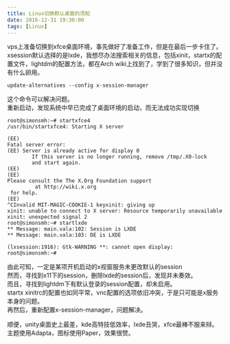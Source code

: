 ```yaml
---
title: Linux切换默认桌面的须知
date: 2016-12-31 19:30:00
tags: [Linux]
---
```

vps上准备切换到xfce桌面环境，事先做好了准备工作，但是在最后一步卡住了。  
xsession默认选择的是lxde，我想尽办法搜索相关的信息，包括xinit，startx的配置文件，lightdm的配置方法，都在Arch wiki上找到了，学到了很多知识，但并没有什么卵用。
```
update-alternatives --config x-session-manager
```
这个命令可以解决问题。  
重新启动，发现系统中早已完成了桌面环境的启动，而无法成功实现切换
```
root@simonsmh:~# startxfce4
/usr/bin/startxfce4: Starting X server

(EE)
Fatal server error:
(EE) Server is already active for display 0
        If this server is no longer running, remove /tmp/.X0-lock
        and start again.
(EE)
(EE)
Please consult the The X.Org Foundation support
         at http://wiki.x.org
 for help.
(EE)
^CInvalid MIT-MAGIC-COOKIE-1 keyxinit: giving up
xinit: unable to connect to X server: Resource temporarily unavailable
xinit: unexpected signal 2
root@simonsmh:~# startlxde
** Message: main.vala:102: Session is LXDE
** Message: main.vala:103: DE is LXDE

(lxsession:1916): Gtk-WARNING **: cannot open display:
root@simonsmh:~#
```
由此可知，一定是某项开机启动的x视窗服务未更改默认的session  
然而，寻找到x11下的session，删除lxde的session后，发现并未奏效。  
而且，寻找到lightdm下有默认登录的session配置，却未启用。  
startx xinitrc的配置也如同平常，vnc配置的选项依旧冲突，于是只可能是x服务本身的问题。  
再然后，重新配置x-session-manager，问题解决。

顺便，unity桌面史上最差，kde高特技低效率，lxde丑哭，xfce最棒不服来辩。  
主题使用Adapta，图标使用Paper，效果很赞。